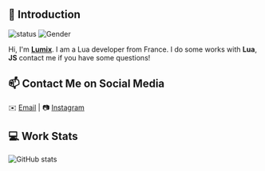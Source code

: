 ## 👋 Introduction


![status](https://img.shields.io/badge/status-up-brightgreen) ![Gender](https://img.shields.io/badge/gender-%F0%9F%A4%B5-lightgrey) 

Hi, I'm **[Lumix](https://99vf.fr)**. I am a Lua developer from France.
I do some works with **Lua**, **JS** contact me if you have some questions!

## 📫 Contact Me on Social Media

✉️ [Email](mailto:mail@99vf.fr) | 📷 [Instagram](https://www.instagram.com/lumixfr/)

## 💻 Work Stats

![GitHub stats](https://github-readme-stats.vercel.app/api?username=o-lumix&theme=dark&show_icons=true)
